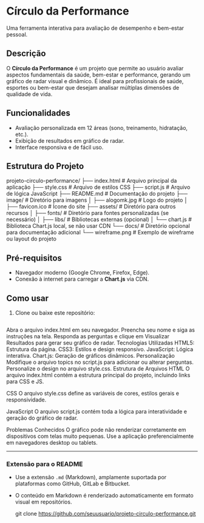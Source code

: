 # Círculo da Performance

Uma ferramenta interativa para avaliação de desempenho e bem-estar pessoal.

## Descrição
O **Círculo da Performance** é um projeto que permite ao usuário avaliar aspectos fundamentais da saúde, bem-estar e performance, gerando um gráfico de radar visual e dinâmico. É ideal para profissionais de saúde, esportes ou bem-estar que desejam analisar múltiplas dimensões de qualidade de vida.

## Funcionalidades
- Avaliação personalizada em 12 áreas (sono, treinamento, hidratação, etc.).
- Exibição de resultados em gráfico de radar.
- Interface responsiva e de fácil uso.

## Estrutura do Projeto
projeto-circulo-performance/
├── index.html             # Arquivo principal da aplicação
├── style.css              # Arquivo de estilos CSS
├── script.js              # Arquivo de lógica JavaScript
├── README.md              # Documentação do projeto
├── image/                 # Diretório para imagens
│   ├── alogomk.jpg        # Logo do projeto
│   ├── favicon.ico        # Ícone do site
├── assets/                # Diretório para outros recursos
│   ├── fonts/             # Diretório para fontes personalizadas (se necessário)
│   ├── libs/              # Bibliotecas externas (opcional)
│       └── chart.js       # Biblioteca Chart.js local, se não usar CDN
└── docs/                  # Diretório opcional para documentação adicional
    └── wireframe.png      # Exemplo de wireframe ou layout do projeto

## Pré-requisitos
- Navegador moderno (Google Chrome, Firefox, Edge).
- Conexão à internet para carregar a **Chart.js** via CDN.

## Como usar
1. Clone ou baixe este repositório:
   ```bash

Abra o arquivo index.html em seu navegador.
Preencha seu nome e siga as instruções na tela.
Responda as perguntas e clique em Visualizar Resultados para gerar seu gráfico de radar.
Tecnologias Utilizadas
HTML5: Estrutura da página.
CSS3: Estilos e design responsivo.
JavaScript: Lógica interativa.
Chart.js: Geração de gráficos dinâmicos.
Personalização
Modifique o arquivo topics no script.js para adicionar ou alterar perguntas.
Personalize o design no arquivo style.css.
Estrutura de Arquivos
HTML
O arquivo index.html contém a estrutura principal do projeto, incluindo links para CSS e JS.

CSS
O arquivo style.css define as variáveis de cores, estilos gerais e responsividade.

JavaScript
O arquivo script.js contém toda a lógica para interatividade e geração do gráfico de radar.

Problemas Conhecidos
O gráfico pode não renderizar corretamente em dispositivos com telas muito pequenas. Use a aplicação preferencialmente em navegadores desktop ou tablets.

---

### **Extensão para o README**
- Use a extensão `.md` (Markdown), amplamente suportada por plataformas como GitHub, GitLab e Bitbucket.
- O conteúdo em Markdown é renderizado automaticamente em formato visual em repositórios.

   git clone https://github.com/seuusuario/projeto-circulo-performance.git
